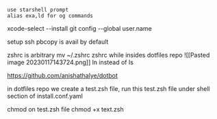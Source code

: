 	use starshell prompt
	alias exa,ld for og commands
xcode-select --install
git config --global user.name 

setup ssh
pbcopy is avail by default

zshrc is arbitrary
mv ~/.zshrc zshrc while insides dotfiles repo
![[Pasted image 20230117143724.png]]
ln instead of ls

https://github.com/anishathalye/dotbot

in dotfiles repo we create a test.zsh file, 
run this test.zsh file under shell section of install.conf.yaml

chmod on test.zsh file
chmod +x text.zsh